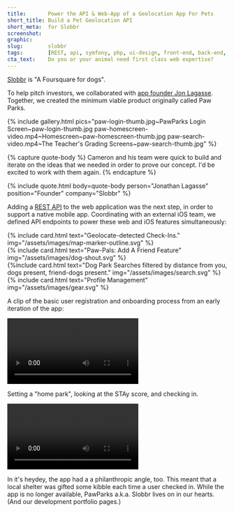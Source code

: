 ```yaml
---
title:       Power the API & Web-App of a Geolocation App For Pets
short_title: Build a Pet Geolocation API
short_meta:  for Slobbr
screenshot:
graphic:
slug:        slobbr
tags:        [REST, api, symfony, php, ui-design, front-end, back-end, data-scraping]
cta_text:    Do you or your animal need first class web expertise?
---
```


[Slobbr][product-hunt] is "A Foursquare for dogs".

To help pitch investors, we collaborated with [app founder Jon
Lagasse][netcapital]. Together, we created the minimum viable product originally
called Paw Parks.

{% include gallery.html pics="paw-login-thumb.jpg~PawParks Login Screen~paw-login-thumb.jpg
paw-homescreen-video.mp4~Homescreen~paw-homescreen-thumb.jpg
paw-search-video.mp4~The Teacher's Grading Screens~paw-search-thumb.jpg" %}

{% capture quote-body %}
Cameron and his team were quick to build and iterate on the ideas that we needed
in order to prove our concept. I'd be excited to work with them again.
{% endcapture %}

{% include quote.html
  body=quote-body
  person="Jonathan Lagasse" position="Founder"
  company="Slobbr" %}


Adding a [REST API][rest] to the web application was the next step, in order to
support a native mobile app. Coordinating with an external iOS team, we defined
API endpoints to power these web and iOS features simultaneously:

<div class="uk-grid uk-grid-width-medium-1-2" data-uk-grid-margin data-uk-grid-match>
  <div>{% include card.html text="Geolocate-detected Check-Ins."
    img="/assets/images/map-marker-outline.svg" %}</div>

  <div>{% include card.html text="Paw-Pals: Add A Friend Feature"
    img="/assets/images/dog-shout.svg" %}</div>

  <div>{%include card.html text="Dog Park Searches filtered by distance from you, dogs present, friend-dogs present."
    img="/assets/images/search.svg" %}</div>

  <div>{% include card.html text="Profile Management"
    img="/assets/images/gear.svg" %}</div>
</div>

A clip of the basic user registration and onboarding process from an early
iteration of the app:

<video autoplay controls class="uk-margin-large uk-align-center">
   <source src="/assets/images/paw-app-main.webm" type="video/webm">
</video>

Setting a "home park", looking at the STAy score, and checking in.

<video autoplay controls class="uk-margin-large uk-align-center">
   <source src="/assets/images/paw-app-check-in.webm" type="video/webm">
</video>

In it's heydey, the app had a a philanthropic angle, too. This meant that a
local shelter was gifted some kibble each time a user checked in. While the app
is no longer available, PawParks a.k.a. Slobbr lives on in our hearts. (And our
development portfolio pages.)


[product-hunt]: https://www.producthunt.com/posts/slobbr
[netcapital]: https://netcapital.com/companies/slobbr
[rest]: https://stackoverflow.com/questions/671118/what-exactly-is-restful-programming
